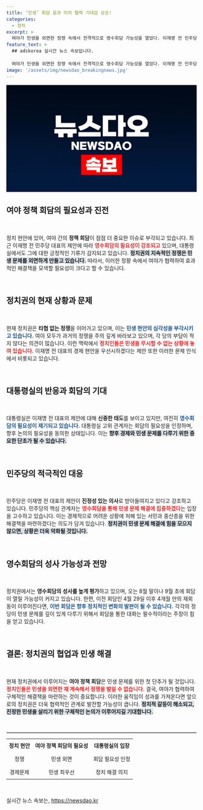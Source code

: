 ```yaml
---
title: ‘민생’ 회담 윤과 이의 협력 기대감 상승!
categories:
  - 정치
excerpt: >
  여야가 민생을 외면한 정쟁 속에서 전격적으로 영수회담 가능성을 열었다. 이재명 전 민주당 대표의 성사된 회담이 경제 현안 해결의 실마리가 될지, 정치권의 기대가 모인다!
feature_text: >
  ## adskorea 실시간 뉴스 속보입니다.

  여야가 민생을 외면한 정쟁 속에서 전격적으로 영수회담 가능성을 열었다. 이재명 전 민주당 대표의 성사된 회담이 경제 현안 해결의 실마리가 될지, 정치권의 기대가 모인다!
image: '/assets/img/newsdao_breakingnews.jpg'
---
```


<p><img src="/assets/img/newsdao_breakingnews.jpg" alt="adskorea 속보" /></p>

<h2 data-ke-size="size26">여야 정책 회담의 필요성과 진전</h2>

<p data-ke-size="size16">&nbsp;</p>

<p>정치 현안에 있어, 여야 간의 <b>정책 회담</b>이 점점 더 중요한 이슈로 부각되고 있습니다. 최근 이재명 전 민주당 대표의 제안에 따라 <b><span style="color: #ee2323;">영수회담의 필요성이 강조되고</span></b> 있으며, 대통령실에서도 그에 대한 긍정적인 기류가 감지되고 있습니다. <b><span style="background-color: #21538527;">정치권의 지속적인 정쟁은 민생 문제를 외면하게 만들고 있습니다.</span></b> 따라서, 이러한 정황 속에서 여야가 협력하여 효과적인 해결책을 모색할 필요성이 크다고 할 수 있습니다. </p>

<p data-ke-size="size16">&nbsp;</p>

<h2 data-ke-size="size26">정치권의 현재 상황과 문제</h2>

<p data-ke-size="size16">&nbsp;</p>

<p>현재 정치권은 <b>타협 없는 정쟁</b>을 이어가고 있으며, 이는 <b><span style="color: #1a5490;">민생 현안의 심각성을 부각시키고 있습니다.</span></b> 여야 모두가 과거의 정쟁을 주의 깊게 바라보고 있으며, 각 당의 부담이 적지 않다는 의견이 많습니다. 이런 맥락에서 <b><span style="color: #ee2323;">정치인들은 민생을 무시할 수 없는 상황에 놓여 있습니다.</span></b> 이재명 전 대표의 경제 현안을 우선시하겠다는 제안 또한 이러한 문제 인식에서 비롯되고 있습니다.</p>

<p data-ke-size="size16">&nbsp;</p>

<h2 data-ke-size="size26">대통령실의 반응과 회담의 기대</h2>

<p data-ke-size="size16">&nbsp;</p>

<p>대통령실은 이재명 전 대표의 제안에 대해 <b>신중한 태도</b>를 보이고 있지만, 여전히 <b><span style="color: #1a5490;">영수회담의 필요성이 제기되고 있습니다.</span></b> 대통령실 고위 관계자는 회담의 필요성을 인정하며, 향후 논의의 필요성을 동의한 상태입니다. 이는 <b><span style="background-color: #21538527;">향후 경제와 민생 문제를 다루기 위한 중요한 단초가 될 수 있습니다.</span></b></p>

<p data-ke-size="size16">&nbsp;</p>

<h2 data-ke-size="size26">민주당의 적극적인 대응</h2>

<p data-ke-size="size16">&nbsp;</p>

<p>민주당은 이재명 전 대표의 제안이 <b>진정성 있는 의사</b>로 받아들여지고 있다고 강조하고 있습니다. 민주당의 핵심 관계자는 <b><span style="color: #ee2323;">영수회담을 통해 민생 문제 해결에 집중하겠다</span></b>는 입장을 고수하고 있습니다. 이는 경제적으로 어려운 상황에 처해 있는 서민과 중산층을 위한 해결책을 마련하겠다는 의도가 담겨 있습니다. <b><span style="background-color: #21538527;">정치권이 민생 문제 해결에 힘을 모으지 않으면, 상황은 더욱 악화될 것입니다.</span></b> </p>

<p data-ke-size="size16">&nbsp;</p>

<h2 data-ke-size="size26">영수회담의 성사 가능성과 전망</h2>

<p data-ke-size="size16">&nbsp;</p>

<p>정치권에서는 <b>영수회담의 성사를 높게 평가</b>하고 있으며, 오는 8월 말이나 9월 초에 회담이 열릴 가능성이 커지고 있습니다. 한편, 이전 회담인 4월 29일 이후 4개월 만의 재회동이 이루어진다면, <b><span style="color: #1a5490;">이번 회담은 향후 정치적인 변화의 발판이 될 수 있습니다.</span></b> 각각의 정당이 민생 문제를 깊이 있게 다루기 위해서 회담을 통한 대화는 필수적이라는 주장이 힘을 얻고 있습니다.</p>

<p data-ke-size="size16">&nbsp;</p>

<h2 data-ke-size="size26">결론: 정치권의 협업과 민생 해결</h2>

<p data-ke-size="size16">&nbsp;</p>

<p>현재 정치권에서 이루어지는 <b>여야 정책 회담</b>은 민생 문제를 위한 첫 단추가 될 것입니다. <b><span style="color: #ee2323;">정치인들은 민생을 외면한 채 계속해서 정쟁을 벌일 수 없습니다.</span></b> 결국, 여야가 협력하여 구체적인 해결책을 마련하는 것이 중요합니다. 이러한 움직임이 성과를 가져온다면 앞으로의 정치권은 더욱 협력적인 관계로 발전할 가능성이 큽니다. <b><span style="background-color: #21538527;">정치적 갈등이 해소되고, 진정한 민생을 살리기 위한 구체적인 논의가 이루어지길 기대합니다.</span></b></p>

<p data-ke-size="size16">&nbsp;</p>

<hr style="border: 1px solid #ccc;">

<table style="width: 100%; border-collapse: collapse;">
  <tr>
    <td style="text-align: center; height: 30px;"><b>정치 현안</b></td>
    <td style="text-align: center; height: 30px;"><b>여야 정책 회담의 필요성</b></td>
    <td style="text-align: center; height: 30px;"><b>대통령실의 입장</b></td>
  </tr>
  <tr>
    <td style="text-align: center; height: 30px;">정쟁</td>
    <td style="text-align: center; height: 30px;">민생 외면</td>
    <td style="text-align: center; height: 30px;">회담 필요성 인정</td>
  </tr>
  <tr>
    <td style="text-align: center; height: 30px;">경제문제</td>
    <td style="text-align: center; height: 30px;">민생 최우선</td>
    <td style="text-align: center; height: 30px;">정치 해결 의지</td>
  </tr>
</table>

<p data-ke-size="size16">&nbsp;</p>
실시간 뉴스 속보는, <a href="https://newsdao.kr" rel="dofollow">https://newsdao.kr</a>


